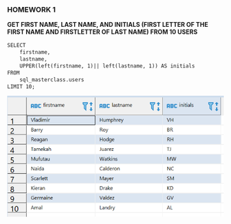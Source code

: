### **HOMEWORK 1** ###

**GET FIRST NAME, LAST NAME, AND INITIALS (FIRST LETTER OF THE FIRST NAME AND FIRSTLETTER OF LAST NAME) FROM 10  USERS**
 
```
SELECT
	firstname,
	lastname,
	UPPER(left(firstname, 1)|| left(lastname, 1)) AS initials
FROM
    sql_masterclass.users
LIMIT 10;
```

![](https://raw.githubusercontent.com/Lidiamasso/SQL-Masterclass/master/1.%20String%20Functions/StringFunctions.PNG)



